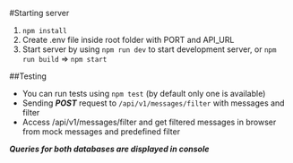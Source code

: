 #Starting server

1. `npm install`
2. Create .env file inside root folder with PORT and API_URL
3. Start server by using `npm run dev` to start development server, or `npm run build` => `npm start`

##Testing

- You can run tests using `npm test` (by default only one is available)
- Sending **_POST_** request to `/api/v1/messages/filter` with messages and filter
- Access /api/v1/messages/filter and get filtered messages in browser from mock messages and predefined filter

**_Queries for both databases are displayed in console_**
